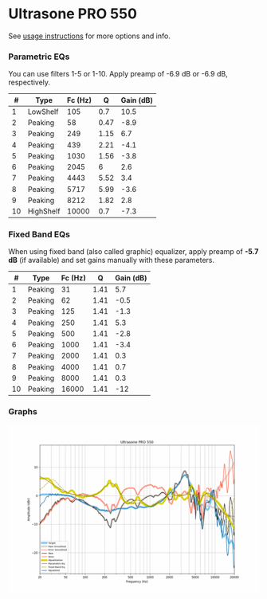 # Ultrasone PRO 550
See [usage instructions](https://github.com/jaakkopasanen/AutoEq#usage) for more options and info.

### Parametric EQs
You can use filters 1-5 or 1-10. Apply preamp of -6.9 dB or -6.9 dB, respectively.

|   # | Type      |   Fc (Hz) |    Q |   Gain (dB) |
|-----|-----------|-----------|------|-------------|
|   1 | LowShelf  |       105 | 0.7  |        10.5 |
|   2 | Peaking   |        58 | 0.47 |        -8.9 |
|   3 | Peaking   |       249 | 1.15 |         6.7 |
|   4 | Peaking   |       439 | 2.21 |        -4.1 |
|   5 | Peaking   |      1030 | 1.56 |        -3.8 |
|   6 | Peaking   |      2045 | 6    |         2.6 |
|   7 | Peaking   |      4443 | 5.52 |         3.4 |
|   8 | Peaking   |      5717 | 5.99 |        -3.6 |
|   9 | Peaking   |      8212 | 1.82 |         2.8 |
|  10 | HighShelf |     10000 | 0.7  |        -7.3 |

### Fixed Band EQs
When using fixed band (also called graphic) equalizer, apply preamp of **-5.7 dB** (if available) and set gains manually with these parameters.

|   # | Type    |   Fc (Hz) |    Q |   Gain (dB) |
|-----|---------|-----------|------|-------------|
|   1 | Peaking |        31 | 1.41 |         5.7 |
|   2 | Peaking |        62 | 1.41 |        -0.5 |
|   3 | Peaking |       125 | 1.41 |        -1.3 |
|   4 | Peaking |       250 | 1.41 |         5.3 |
|   5 | Peaking |       500 | 1.41 |        -2.8 |
|   6 | Peaking |      1000 | 1.41 |        -3.4 |
|   7 | Peaking |      2000 | 1.41 |         0.3 |
|   8 | Peaking |      4000 | 1.41 |         0.7 |
|   9 | Peaking |      8000 | 1.41 |         0.3 |
|  10 | Peaking |     16000 | 1.41 |       -12   |

### Graphs
![](./Ultrasone%20PRO%20550.png)
